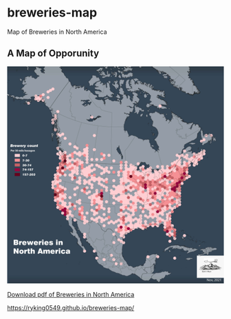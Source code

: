 # breweries-map
Map of Breweries in North America

## A Map of Opporunity
![Display image of Breweries-North-America](Breweries-North-America.jpg)


[Download pdf of Breweries in North America](Breweries-North-America.pdf)

https://ryking0549.github.io/breweries-map/
